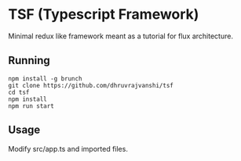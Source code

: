 TSF (Typescript Framework)
==========================
Minimal redux like framework meant as a tutorial for flux architecture.

## Running
```
npm install -g brunch
git clone https://github.com/dhruvrajvanshi/tsf
cd tsf
npm install
npm run start
```

## Usage
Modify src/app.ts and imported files.